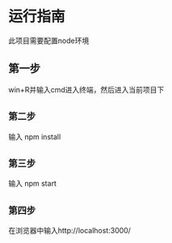 # 运行指南

此项目需要配置node环境

## 第一步

win+R并输入cmd进入终端，然后进入当前项目下

## `第二步`

输入 npm install

## `第三步`

输入 npm start

## `第四步`

在浏览器中输入http://localhost:3000/